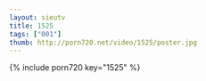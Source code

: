 ```yaml
--- 
layout: sieutv
title: 1525
tags: ["001"]
thumb: http://porn720.net/video/1525/poster.jpg
---
```

{% include porn720 key="1525" %} 
